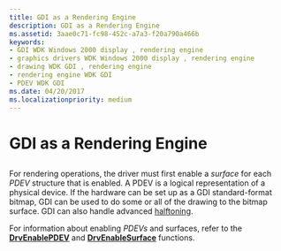 ```yaml
---
title: GDI as a Rendering Engine
description: GDI as a Rendering Engine
ms.assetid: 3aae0c71-fc98-452c-a7a3-f20a790a466b
keywords:
- GDI WDK Windows 2000 display , rendering engine
- graphics drivers WDK Windows 2000 display , rendering engine
- drawing WDK GDI , rendering engine
- rendering engine WDK GDI
- PDEV WDK GDI
ms.date: 04/20/2017
ms.localizationpriority: medium
---
```


# GDI as a Rendering Engine


## <span id="ddk_gdi_as_a_rendering_engine_gg"></span><span id="DDK_GDI_AS_A_RENDERING_ENGINE_GG"></span>


For rendering operations, the driver must first enable a *surface* for each *PDEV* structure that is enabled. A PDEV is a logical representation of a physical device. If the hardware can be set up as a GDI standard-format bitmap, GDI can be used to do some or all of the drawing to the bitmap surface. GDI can also handle advanced [halftoning](gdi-halftoning-capabilities.md).

For information about enabling *PDEVs* and surfaces, refer to the [**DrvEnablePDEV**](/windows/win32/api/winddi/nf-winddi-drvenablepdev) and [**DrvEnableSurface**](/windows/win32/api/winddi/nf-winddi-drvenablesurface) functions.

 

